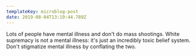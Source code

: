 ```yaml
---
templateKey: microblog-post
date: 2019-08-04T13:19:44.789Z
---
```


Lots of people have mental illness and don't do mass shootings. White supremacy is not a mental illness: it's just an incredibly toxic belief system. Don't stigmatize mental illness by conflating the two.
